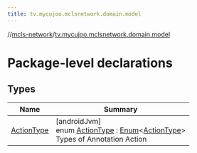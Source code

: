 ```yaml
---
title: tv.mycujoo.mclsnetwork.domain.model
---
```

//[mcls-network](../../index.html)/[tv.mycujoo.mclsnetwork.domain.model](index.html)



# Package-level declarations



## Types


| Name | Summary |
|---|---|
| [ActionType](-action-type/index.html) | [androidJvm]<br>enum [ActionType](-action-type/index.html) : [Enum](https://kotlinlang.org/api/latest/jvm/stdlib/kotlin/-enum/index.html)&lt;[ActionType](-action-type/index.html)&gt; <br>Types of Annotation Action |

